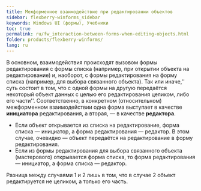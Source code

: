 ```yaml
---
title: Межформенное взаимодействие при редактировании объектов
sidebar: flexberry-winforms_sidebar
keywords: Windows UI (формы), Учебники
toc: true
permalink: ru/fw_interaction-between-forms-when-editing-objects.html
folder: products/flexberry-winforms/
lang: ru
---
```


В основном, взаимодействия происходят вызовом формы редактирования с формы списка (например, при открытии объекта на редактирование) и, наоборот, с формы редактирования на форму списка (например, для выбора связанного объекта). Так или иначе,'' суть состоит в том, что с одной формы на другую передаётся некоторый объект данных с целью его редактирования целиком, либо его части''. Соответственно, в конкретном (относительном) межформенном взаимодействии одна форма выступает в качестве __инициатора__ редактирования, а вторая, — в качестве __редактора__.

* Если объект открывается из списка на редактирование, форма списка — инициатор, а форма редактирования — редактор. В этом случае, очевидно — объект передаётся на редактирование в форму редактирования.
* Если из формы редактирования для выбора связанного объекта (мастерового) открывается форма списка, то форма редактирования — инициатор, а форма списка — редактор. 

Разница между случаями 1 и 2 лишь в том, что в случае 2 объект редактируется не целиком, а только его часть.